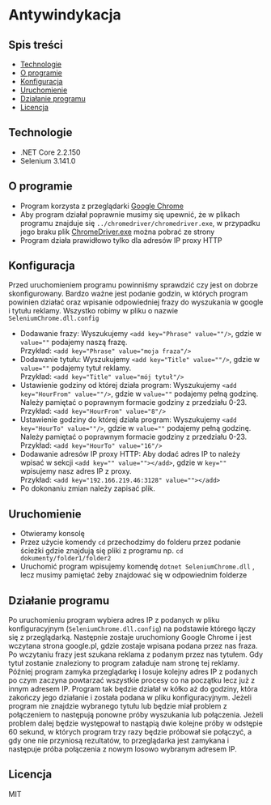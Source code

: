 ﻿# Antywindykacja

## Spis treści
* [Technologie](#technologie)
* [O programie](#o-programie)
* [Konfiguracja](#konfiguracja)
* [Uruchomienie](#uruchomienie)
* [Działanie programu](#działanie-programu)
* [Licencja](#licencja)

## Technologie
* .NET Core 2.2.150
* Selenium 3.141.0

## O programie
* Program korzysta z przeglądarki [Google Chrome](https://www.google.com/intl/en/chrome/)
* Aby program działał poprawnie musimy się upewnić, że w plikach programu znajduje się `../chromedriver/chromedriver.exe`, w przypadku jego braku plik [ChromeDriver.exe](https://chromedriver.chromium.org/downloads) można pobrać ze strony 
* Program działa prawidłowo tylko dla adresów IP proxy HTTP

## Konfiguracja
Przed uruchomieniem programu powinniśmy sprawdzić czy jest on dobrze skonfigurowany. Bardzo ważne jest podanie godzin, w których program powinien działać oraz wpisanie odpowiedniej frazy do wyszukania w google i tytułu reklamy.
Wszystko robimy w pliku o nazwie `SeleniumChrome.dll.config`
* Dodawanie frazy: Wyszukujemy `<add key="Phrase" value=""/>`, gdzie w `value=""` podajemy naszą frazę.<br/>
Przykład: `<add key="Phrase" value="moja fraza"/>`
* Dodawanie tytułu: Wyszukujemy `<add key="Title" value=""/>`, gdzie w `value=""` podajemy tytuł reklamy.<br/>
Przykład: `<add key="Title" value="mój tytuł"/>`
* Ustawienie godziny od której działa program: Wyszukujemy `<add key="HourFrom" value=""/>`, gdzie w `value=""` podajemy pełną godzinę. Należy pamiętać o poprawnym formacie godziny z przedziału 0-23.<br/>
Przykład: `<add key="HourFrom" value="8"/>`
* Ustawienie godziny do której działa program: Wyszukujemy `<add key="HourTo" value=""/>`, gdzie w `value=""` podajemy pełną godzinę. Należy pamiętać o poprawnym formacie godziny z przedziału 0-23.<br/>
Przykład: `<add key="HourTo" value="16"/>`
* Dodawanie adresów IP proxy HTTP: Aby dodać adres IP to należy wpisać w sekcji <Addresses> `<add key="" value=""></add>`, gdzie w `key=""` wpisujemy nasz adres IP z proxy.<br/>
Przykład: `<add key="192.166.219.46:3128" value=""></add>`
* Po dokonaniu zmian należy zapisać plik.

## Uruchomienie
* Otwieramy konsolę
* Przez użycie komendy `cd` przechodzimy do folderu przez podanie ścieżki gdzie znajdują się pliki z programu np. `cd dokumenty/folder1/folder2`
* Uruchomić program wpisujemy komendę `dotnet SeleniumChrome.dll` , lecz musimy pamiętać żeby znajdować się w odpowiednim folderze

## Działanie programu
Po uruchomieniu program wybiera adres IP z podanych w pliku konfiguracyjnym (`SeleniumChrome.dll.config`) na podstawie którego łączy się z przeglądarką. Następnie zostaje uruchomiony Google Chrome i jest wczytana strona google.pl, gdzie zostaje wpisana podana przez nas fraza. Po wczytaniu frazy jest szukana reklama z podanym przez nas tytułem. Gdy tytuł zostanie znaleziony to program załaduje nam stronę tej reklamy. Później program zamyka przeglądarkę i losuje kolejny adres IP z podanych po czym zaczyna powtarzać wszystkie procesy co na początku lecz już z innym adresem IP. Program tak będzie działał w kółko aż do godziny, która zakończy jego działanie i została podana w pliku konfiguracyjnym. 
Jeżeli program nie znajdzie wybranego tytułu lub będzie miał problem z połączeniem to następują ponowne próby wyszukania lub połączenia. Jeżeli problem dalej będzie występował to nastąpią dwie kolejne próby w odstępie 60 sekund, w których program trzy razy będzie próbował sie połączyć, a gdy one nie przyniosą rezultatów, to przeglądarka jest zamykana i następuje próba połączenia z nowym losowo wybranym adresem IP.

## Licencja
MIT